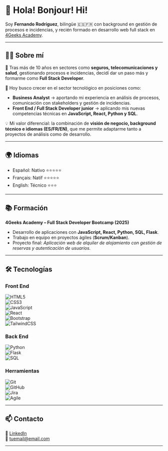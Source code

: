 # 👋 Hola! Bonjour! Hi!  
Soy **Fernando Rodríguez**, bilingüe 🇪🇸🇫🇷 con background en gestión de procesos e incidencias, y recién formado en desarrollo web full stack en [4Geeks Academy](https://4geeksacademy.com/).  

---

## 👨‍💻 Sobre mí  
🎯 Tras más de 10 años en sectores como **seguros, telecomunicaciones y salud**, gestionando procesos e incidencias, decidí dar un paso más y formarme como **Full Stack Developer**.  

🚀 Hoy busco crecer en el sector tecnológico en posiciones como:  
- **Business Analyst** → aportando mi experiencia en análisis de procesos, comunicación con stakeholders y gestión de incidencias.  
- **Front End / Full Stack Developer junior** → aplicando mis nuevas competencias técnicas en **JavaScript, React, Python y SQL**.  

💡 Mi valor diferencial: la combinación de **visión de negocio, background técnico e idiomas (ES/FR/EN)**, que me permite adaptarme tanto a proyectos de análisis como de desarrollo.

---

## 🌍 Idiomas  
- Español: Nativo ⭐⭐⭐⭐⭐  
- Français: Natif ⭐⭐⭐⭐⭐  
- English: Técnico ⭐⭐⭐  

---

## 📚 Formación  
**4Geeks Academy – Full Stack Developer Bootcamp (2025)**  
- Desarrollo de aplicaciones con **JavaScript, React, Python, SQL, Flask**.  
- Trabajo en equipo en proyectos ágiles (**Scrum/Kanban**).  
- Proyecto final: *Aplicación web de alquiler de alojamiento con gestión de reservas y autenticación de usuarios.*  

---

## 🛠️ Tecnologías  

### Front End  
![HTML5](https://img.shields.io/badge/HTML5-E34F26?style=for-the-badge&logo=html5&logoColor=white)  
![CSS3](https://img.shields.io/badge/CSS3-1572B6?style=for-the-badge&logo=css3&logoColor=white)  
![JavaScript](https://img.shields.io/badge/JavaScript-F7DF1E?style=for-the-badge&logo=javascript&logoColor=black)  
![React](https://img.shields.io/badge/React-20232A?style=for-the-badge&logo=react&logoColor=61DAFB)  
![Bootstrap](https://img.shields.io/badge/Bootstrap-563D7C?style=for-the-badge&logo=bootstrap&logoColor=white)  
![TailwindCSS](https://img.shields.io/badge/TailwindCSS-38B2AC?style=for-the-badge&logo=tailwind-css&logoColor=white)  

### Back End  
![Python](https://img.shields.io/badge/Python-3776AB?style=for-the-badge&logo=python&logoColor=white)  
![Flask](https://img.shields.io/badge/Flask-000000?style=for-the-badge&logo=flask&logoColor=white)  
![SQL](https://img.shields.io/badge/SQL-4479A1?style=for-the-badge&logo=database&logoColor=white)  

### Herramientas  
![Git](https://img.shields.io/badge/Git-F05032?style=for-the-badge&logo=git&logoColor=white)  
![GitHub](https://img.shields.io/badge/GitHub-181717?style=for-the-badge&logo=github&logoColor=white)  
![Jira](https://img.shields.io/badge/Jira-0052CC?style=for-the-badge&logo=jira&logoColor=white)  
![Agile](https://img.shields.io/badge/Agile-2496ED?style=for-the-badge&logo=scrumalliance&logoColor=white)  

---

## 📫 Contacto  
📌 [LinkedIn](https://www.linkedin.com/in/fernando-rodr%C3%ADguez-g%C3%B3mez-26982561/)  
📧 tuemail@email.com  

---

